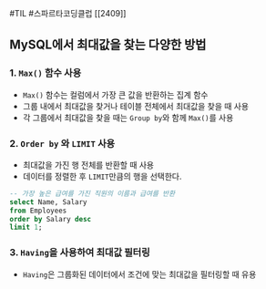 #TIL #스파르타코딩클럽 [[2409]]

## MySQL에서 최대값을 찾는 다양한 방법

### 1. `Max()` 함수 사용
- `Max()` 함수는 컬럼에서 가장 큰 값을 반환하는 집계 함수
- 그룹 내에서 최대값을 찾거나 테이블 전체에서 최대값을 찾을 때 사용
- 각 그룹에서 최대값을 찾을 때는 `Group by`와 함께 `Max()`를 사용

### 2. `Order by` 와  `LIMIT` 사용
- 최대값을 가진 행 전체를 반환할 때 사용
- 데이터를 정렬한 후 `LIMIT`만큼의 행을 선택한다.
```sql
-- 가장 높은 급여를 가진 직원의 이름과 급여를 반환
select Name, Salary
from Employees
order by Salary desc
limit 1;
```

### 3. `Having`을 사용하여 최대값 필터링
-  `Having`은 그룹화된 데이터에서 조건에 맞는 최대값을 필터링할 때 유용